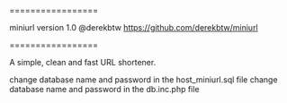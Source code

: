 =================

miniurl
version 1.0
@derekbtw
https://github.com/derekbtw/miniurl

=================


A simple, clean and fast URL shortener.


change database name and password in the host_miniurl.sql file
change database name and password in the db.inc.php file
